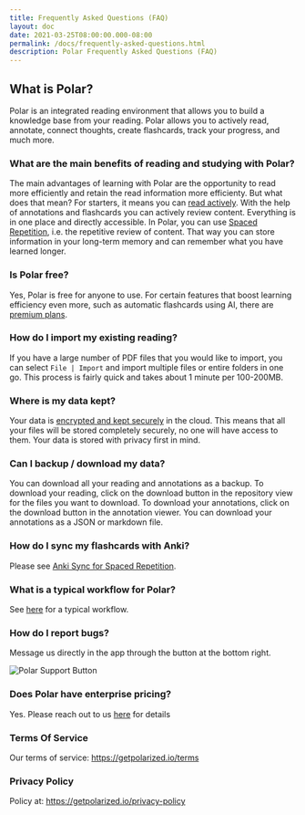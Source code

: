 ```yaml
---
title: Frequently Asked Questions (FAQ)
layout: doc
date: 2021-03-25T08:00:00.000-08:00
permalink: /docs/frequently-asked-questions.html
description: Polar Frequently Asked Questions (FAQ) 
---
```


## What is Polar?
    
Polar is an integrated reading environment that allows you to build a knowledge base from your reading. Polar allows you to actively read, annotate, connect thoughts, create flashcards, track your progress, and much more.
    
### What are the main benefits of reading and studying with Polar?
    
The main advantages of learning with Polar are the opportunity to read more efficiently and retain the read information more efficienty. But what does that mean? For starters, it means you can <a href="https://getpolarized.io/docs/spaced-repetition.html" target="_blank">read actively</a>. With the help of annotations and flashcards you can actively review content. Everything is in one place and directly accessible. In Polar, you can use <a href="https://getpolarized.io/2020/09/20/What-is-Spaced-Repetition-A-Beginner's-Guide.html" target="_blank">Spaced Repetition</a>, i.e. the repetitive review of content. That way you can store information in your long-term memory and can remember what you have learned longer.
    
### Is Polar free?
    
Yes, Polar is free for anyone to use. For certain features that boost learning efficiency even more, such as automatic flashcards using AI, there are <a href="https://getpolarized.io/pricing/" target="_blank">premium plans</a>.
    
### How do I import my existing reading?
    
If you have a large number of PDF files that you would like to import, you can select ```File | Import``` and import multiple files or entire folders in one go. This process is fairly quick and takes about 1 minute per 100-200MB.
    
### Where is my data kept?
    
Your data is <a href="https://getpolarized.io/docs/cloud-sync.html" target="_blank">encrypted and kept securely</a> in the cloud. This means that all your files will be stored completely securely, no one will have access to them. Your data is stored with privacy first in mind.
    
### Can I backup / download my data?
    
You can download all your reading and annotations as a backup. To download your reading, click on the download button in the repository view for the files you want to download. To download your annotations, click on the download button in the annotation viewer. You can download your annotations as a JSON or markdown file.
    
### How do I sync my flashcards with Anki?
    
Please see <a href="https://getpolarized.io/docs/anki-sync-for-spaced-repetition.html" target="_blank">Anki Sync for Spaced Repetition</a>.
 
### What is a typical workflow for Polar?
    
See <a href="https://getpolarized.io/docs/Polar-Workflow.html" target="_blank">here</a> for a typical workflow.
 
### How do I report bugs?

Message us directly in the app through the button at the bottom right.

<img alt="Polar Support Button" src="https://i.imgur.com/5kxyMDG.png">


### Does Polar have enterprise pricing?
    
Yes. Please reach out to us [here](mailto:founders@getpolarized.io) for details

### Terms Of Service

Our terms of service: https://getpolarized.io/terms

### Privacy Policy

Policy at: https://getpolarized.io/privacy-policy